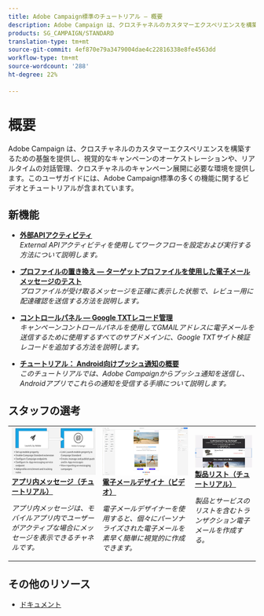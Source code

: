```yaml
---
title: Adobe Campaign標準のチュートリアル — 概要
description: Adobe Campaign は、クロスチャネルのカスタマーエクスペリエンスを構築するための基盤を提供し、視覚的なキャンペーンのオーケストレーションや、リアルタイムの対話管理、クロスチャネルのキャンペーン展開に必要な環境を提供します。このユーザガイドには、Adobe Campaign標準の多くの機能に関するビデオとチュートリアルが含まれています。
products: SG_CAMPAIGN/STANDARD
translation-type: tm+mt
source-git-commit: 4ef870e79a3479004dae4c22816338e8fe4563dd
workflow-type: tm+mt
source-wordcount: '288'
ht-degree: 22%

---
```



# 概要

Adobe Campaign は、クロスチャネルのカスタマーエクスペリエンスを構築するための基盤を提供し、視覚的なキャンペーンのオーケストレーションや、リアルタイムの対話管理、クロスチャネルのキャンペーン展開に必要な環境を提供します。このユーザガイドには、Adobe Campaign標準の多くの機能に関するビデオとチュートリアルが含まれています。

## 新機能

* **[外部APIアクティビティ](/help/managing-processes-and-data/data-management-activities/external-api-activity.md)**   <br>
   *External APIアクティビティを使用してワークフローを設定および実行する方法について説明します。*

* **[プロファイルの置き換え — ターゲットプロファイルを使用した電子メールメッセージのテスト](/help/communication-channels/email/profile-substitution.md)**   <br>
   *プロファイルが受け取るメッセージを正確に表示した状態で、レビュー用に配達確認を送信する方法を説明します。*

* **[コントロールパネル — Google TXTレコード管理](/help/administrating/control-panel/google-txt-record-management.md)**   <br>
   *キャンペーンコントロールパネルを使用してGMAILアドレスに電子メールを送信するために使用するすべてのサブドメインに、Google TXTサイト検証レコードを追加する方法を説明します。*

* **[チュートリアル： Android向けプッシュ通知の概要](https://docs.adobe.com/content/help/en/campaign-standard-learn/getting-started-with-push-notifications-android/introduction.html)**   <br>
   *このチュートリアルでは、Adobe Campaignからプッシュ通知を送信し、Androidアプリでこれらの通知を受信する手順について説明します。*

## スタッフの選考

<table>
<tr>
  <td>
    <a href="./communication-channels/mobile/in-app/in-app-message-overview.md"> 
      <img alt="アプリ内メッセージ（チュートリアル）" src="./assets/in_app_messaging.png"/>
    </a>
    <div>
      <a href="./communication-channels/mobile/in-app/in-app-message-overview.md">
    <strong>アプリ内メッセージ（チュートリアル）</strong>
    </a>
    </div>
    <p>
    <em>アプリ内メッセージは、モバイルアプリ内でユーザーがアクティブな場合にメッセージを表示できるチャネルです。</em>
    <p>
  </td>
   <td>
    <a href="./designing-content/email-designer/email-designer-overview.md">
      <img alt="電子メールデザイナ（ビデオ）" src="./assets/email_designer_tutorial.png" />
    </a>
    <div>
      <a href="./designing-content/email-designer/email-designer-overview.md">
    <strong>電子メールデザイナ（ビデオ）</strong>
    </a>
    </div>
    <p>
    <em>電子メールデザイナーを使用すると、個々にパーソナライズされた電子メールを素早く簡単に視覚的に作成できます。</em>
    <p>
  </td>
  <td>
    <a href="./designing-content/product-listings-in-transactional-email.md">
      <img alt="動的コンテンツブロックを使用した電子メールのパーソナライズ（ビデオ）" src="./assets/acs_product_listings.png" />
    </a>
    <div>
      <a href="./designing-content/product-listings-in-transactional-email.md">
    <strong>製品リスト（チュートリアル）</strong>
    </a>
    </div>
    <p>
    <em>製品とサービスのリストを含むトランザクション電子メールを作成する。 </em>
    <p>
  </td>
</tr>
</table>

## その他のリソース

* [ドキュメント](https://docs.adobe.com/content/help/ja-JP/campaign-standard/using/campaign-standard-home.html)

